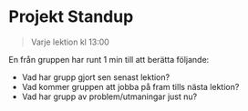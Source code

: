 # Projekt Standup

> Varje lektion kl 13:00

En från gruppen har runt 1 min till att berätta följande:

* Vad har grupp gjort sen senast lektion?
* Vad kommer gruppen att jobba på fram tills nästa lektion?
* Vad har grupp av problem/utmaningar just nu?

